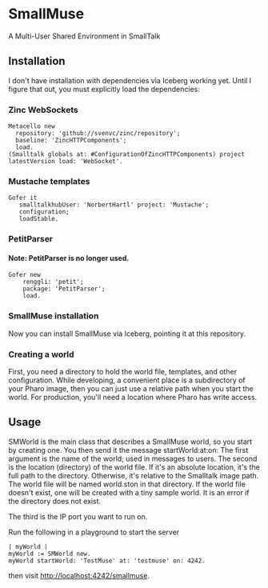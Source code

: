 # SmallMuse
A Multi-User Shared Environment in SmallTalk

## Installation
I don't have installation with dependencies via Iceberg working yet. Until I figure that out, you must explicitly load the dependencies:

### Zinc WebSockets
```smalltalk
Metacello new
  repository: 'github://svenvc/zinc/repository';
  baseline: 'ZincHTTPComponents';
  load.
(Smalltalk globals at: #ConfigurationOfZincHTTPComponents) project latestVersion load: 'WebSocket'.
```

### Mustache templates
```smalltalk
Gofer it
   smalltalkhubUser: 'NorbertHartl' project: 'Mustache';
   configuration;
   loadStable.
```

### PetitParser
#### Note: PetitParser is no longer used.
```smalltalk
Gofer new
    renggli: 'petit'; 
    package: 'PetitParser';
    load.
```

### SmallMuse installation
Now you can install SmallMuse via Iceberg, pointing it at this repository.

### Creating a world

First, you need a directory to hold the world file, templates, and other configuration.
While developing, a convenient place is a subdirectory of your Pharo image, then you can just use a relative path when you start the world.
For production, you'll need a location where Pharo has write access.

## Usage
SMWorld is the main class that describes a SmallMuse world, so you start by creating one.
You then send it the message startWorld:&#8203;at:&#8203;on:
The first argument is the name of the world; used in messages to users.
The second is the location (directory) of the world file. If it's an absolute location, it's the full path to the directory. Otherwise, it's relative to the Smalltalk image path. The world file will be named world.ston in that directory. If the world file doesn't exist, one will be created with a tiny sample world. It is an error if the directory does not exist.

The third is the IP port you want to run on.

Run the following in a playground to start the server

```smalltalk
| myWorld |
myWorld := SMWorld new.
myWorld startWorld: 'TestMuse' at: 'testmuse' on: 4242.
```

then visit [http://localhost:4242/smallmuse](http://localhost:4242/smallmuse).
